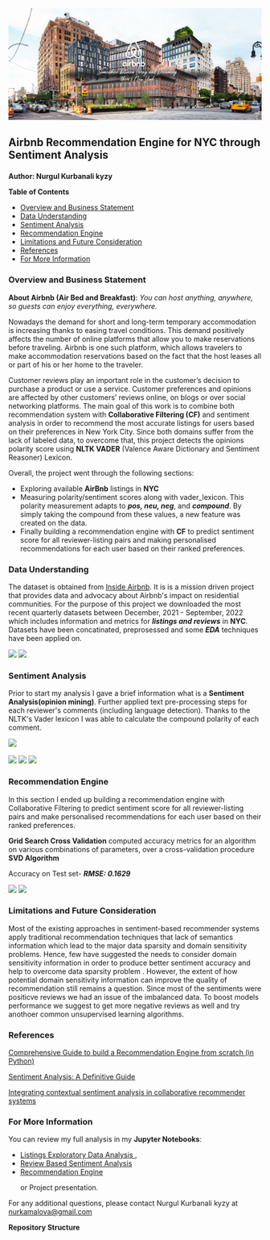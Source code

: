 ![](https://github.com/kamalova/Airbnb-Recommendation-Engine-NLP/blob/main/images/banner.png)
## **Airbnb Recommendation Engine for NYC through Sentiment Analysis**<p>
**Author: Nurgul Kurbanali kyzy**<p>
**Table of Contents**<p>
- [Overview and Business Statement](https://github.com/kamalova/NYC-Airbnb-Recommendation-Engine-NLP#overview-and-business-statement)
- [Data Understanding](https://github.com/kamalova/NYC-Airbnb-Recommendation-Engine-NLP#data-understanding)
- [Sentiment Analysis](https://github.com/kamalova/NYC-Airbnb-Recommendation-Engine-NLP#sentiment-analysis)
- [Recommendation Engine](https://github.com/kamalova/NYC-Airbnb-Recommendation-Engine-NLP#recommendation-engine)
- [Limitations and Future Consideration](https://github.com/kamalova/NYC-Airbnb-Recommendation-Engine-NLP#limitations-and-future-consideration)
- [References](https://github.com/kamalova/NYC-Airbnb-Recommendation-Engine-NLP#references)
- [For More Information](https://github.com/kamalova/NYC-Airbnb-Recommendation-Engine-NLP#for-more-information) 


### **Overview and Business Statement**
**About Airbnb (Air Bed and Breakfast)**: *You can host anything, anywhere, so guests can enjoy everything, everywhere.*<p>
Nowadays the demand for short and long-term temporary accommodation is increasing thanks to easing travel conditions. This demand positively affects the number of online platforms that allow you to make reservations before traveling. Airbnb is one such platform, which allows travelers to make accommodation reservations based on the fact that the host leases all or part of his or her home to the traveler.

Customer reviews play an important role in the customer’s decision to purchase a product or use a service. Customer preferences and opinions are affected by other customers’ reviews online, on blogs or over social networking platforms.
The main goal of this work is to combine both recommendation system with **Collaborative Filtering (CF)** and sentiment analysis in order to recommend the most accurate listings for users based on their preferences in New York City. Since both domains suffer from the lack of labeled data, to overcome that, this project detects the opinions polarity score using **NLTK VADER** (Valence Aware Dictionary and Sentiment Reasoner) Lexicon.

Overall, the project went through the following sections:

- Exploring available **AirBnb** listings in **NYC**
- Measuring polarity/sentiment scores along with vader_lexicon. This polarity measurement adapts to ***pos, neu, neg***, and ***compound***. By simply taking the compound from these values, a new feature was created on the data.
- Finally building a recommendation engine with **CF** to predict sentiment score for all reviewer-listing pairs and making personalised recommendations for each user based on their ranked preferences.

### **Data Understanding**
The dataset is obtained from [Inside Airbnb](http://insideairbnb.com/). It is is a mission driven project that provides data and advocacy about Airbnb's impact on residential communities. For the purpose of this project we downloaded the most recent quarterly datasets between December, 2021 - September, 2022 which includes information and metrics for ***listings and reviews*** in **NYC**. Datasets have been concatinated, preprosessed and some ***EDA*** techniques have been applied on.<p>
![](https://github.com/kamalova/NYC-Airbnb-Recommendation-Engine-NLP/blob/main/images/nyc_map.png)
![](https://github.com/kamalova/NYC-Airbnb-Recommendation-Engine-NLP/blob/main/images/amount_review.png)

### **Sentiment Analysis**
Prior to start my analysis I gave a brief information what is a **Sentiment Analysis(opinion mining)**. Further applied text pre-processing steps for each reviewer's comments (including language detection). Thanks to the NLTK's Vader lexicon I was able to calculate the compound polarity of each comment.<p>
![](https://github.com/kamalova/NYC-Airbnb-Recommendation-Engine-NLP/blob/main/images/sent_type.png)<p>
![](https://github.com/kamalova/NYC-Airbnb-Recommendation-Engine-NLP/blob/main/images/pos_review.png)
![](https://github.com/kamalova/NYC-Airbnb-Recommendation-Engine-NLP/blob/main/images/neg_review.png)
![](https://github.com/kamalova/NYC-Airbnb-Recommendation-Engine-NLP/blob/main/images/dist_polarity.png)
### **Recommendation Engine**
In this section I ended up building a recommendation engine with Collaborative Filtering to predict sentiment score for all reviewer-listing pairs and make personalised recommendations for each user based on their ranked preferences.<p>
**Grid Search Cross Validation** computed accuracy metrics for an algorithm on various combinations of parameters, over a cross-validation procedure **SVD Algorithm**<p> Accuracy on Test set- ***RMSE: 0.1629***<p>
![](https://github.com/kamalova/NYC-Airbnb-Recommendation-Engine-NLP/blob/main/images/actual_vs_pred.png)
![](https://github.com/kamalova/NYC-Airbnb-Recommendation-Engine-NLP/blob/main/images/result.png)

### **Limitations and Future Consideration**
Most of the existing approaches in sentiment-based recommender systems apply traditional recommendation techniques that lack of semantics information which lead to the major data sparsity and domain sensitivity problems. Hence, few have suggested the needs to consider domain sensitivity information in order to produce better sentiment accuracy and help to overcome data sparsity problem . However, the extent of how potential domain sensitivity information can improve the quality of recommendation still remains a question. Since most of the sentiments were positicve reviews we had an issue of the imbalanced data. To boost models performance we suggest to get more negative reviews as well and try anothoer common unsupervised learning algorithms.
### **References**
[Comprehensive Guide to build a Recommendation Engine from scratch (in Python)](https://www.analyticsvidhya.com/blog/2018/06/comprehensive-guide-recommendation-engine-python/)<p>
[Sentiment Analysis: A Definitive Guide](https://monkeylearn.com/sentiment-analysis/)<p>
[Integrating contextual sentiment analysis in collaborative recommender systems](https://journals.plos.org/plosone/article?id=10.1371/journal.pone.0248695#:~:text=Sentiment%20analysis%20is%20relatively%20a,be%20processed%20by%20CF%20algorithm.)
### **For More Information**
You can review my full analysis in my **Jupyter Notebooks**: 
- [Listings Exploratory Data Analysis
](https://github.com/kamalova/NYC-Airbnb-Recommendation-Engine-NLP/blob/main/notebooks/Listings_EDA.ipynb),
- [Review Based Sentiment Analysis](https://github.com/kamalova/NYC-Airbnb-Recommendation-Engine-NLP/blob/main/notebooks/Sentiment_Analysis.ipynb)
- [Recommendation Engine](https://github.com/kamalova/NYC-Airbnb-Recommendation-Engine-NLP/blob/main/notebooks/Recommendation_Engine.ipynb) <p>
or Project  presentation.<p>

For any additional questions, please contact Nurgul Kurbanali kyzy at nurkamalova@gmail.com

**Repository Structure**
